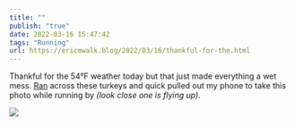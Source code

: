 ```yaml
---
title: ""
publish: "true"
date: 2022-03-16 15:47:42
tags: "Running"
url: https://ericmwalk.blog/2022/03/16/thankful-for-the.html
---
```


Thankful for the 54°F weather today but that just made everything a wet mess. [Ran](http://www.strava.com/activities/6834950135) across these turkeys and quick pulled out my phone to take this photo while running by *(look close one is flying up)*.


![](https://ericmwalk.blog/uploads/2022/7b271dd359.jpg)